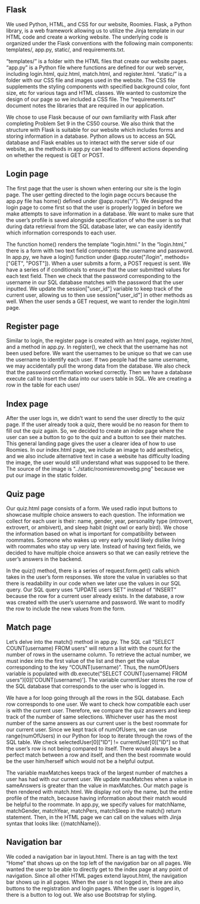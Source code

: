 ## Flask

We used Python, HTML, and CSS for our website, Roomies. Flask, a Python library, is a web framework allowing us to utilize the Jinja template in our HTML code and create a working website. The underlying code is organized under the Flask conventions with the following main components:
templates/, app.py, static/, and requirements.txt.

“templates/” is a folder with the HTML files that create our website pages. “app.py” is a Python file where functions are defined for our web server, including login.html, quiz.html, match.html, and register.html. “static/” is a folder with our CSS file and images used in the website. The CSS file supplements the styling components with specified background color, font size, etc for various tags and HTML classes. We wanted to customize the design of our page so we included a CSS file. The “requirements.txt” document notes the libraries that are required in our application. 

We chose to use Flask because of our own familiarity with Flask after completing Problem Set 9 in the CS50 course. We also think that the structure with Flask is suitable for our website which includes forms and storing information in a database. Python allows us to access an SQL database and Flask enables us to interact with the server side of our website, as the methods in app.py can lead to different actions depending on whether the request is GET or POST. 

## Login page

The first page that the user is shown when entering our site is the login page. The user getting directed to the login page occurs because the app.py file has home() defined under @app.route("/"). We designed the login page to come first so that the user is properly logged in before we make attempts to save information in a database. We want to make sure that the user’s profile is saved alongside specification of who the user is so that during data retrieval from the SQL database later, we can easily identify which information corresponds to each user. 

The function home() renders the template “login.html.” In the “login.html,” there is a form with two text field components: the username and password. In app.py, we have a login() function under @app.route("/login", methods=["GET", "POST"]). When a user submits a form, a POST request is sent. We have a series of if conditionals to ensure that the user submitted values for each text field. Then we check that the password corresponding to the username in our SQL database matches with the password that the user inputted. We update the session["user_id"] variable to keep track of the current user, allowing us to then use session["user_id"] in other methods as well. When the user sends a GET request, we want to render the login.html page.

## Register page
Similar to login, the register page is created with an html page, register.html, and a method in app.py. In register(), we check that the username has not been used before. We want the usernames to be unique so that we can use the username to identify each user. If two people had the same username, we may accidentally pull the wrong data from the database. We also check that the password confirmation worked correctly. Then we have a database execute call to insert the data into our users table in SQL. We are creating a row in the table for each user/

## Index page

After the user logs in, we didn’t want to send the user directly to the quiz page. If the user already took a quiz, there would be no reason for them to fill out the quiz again. So, we decided to create an index page where the user can see a button to go to the quiz and a button to see their matches. This general landing page gives the user a clearer idea of how to use Roomies. In our index.html page, we include an image to add aesthetics, and we also include alternative text in case a website has difficulty loading the image, the user would still understand what was supposed to be there. The source of the image is "../static/roomiesremovebg.png" because we put our image in the static folder.

## Quiz page

Our quiz.html page consists of a form. We used radio input buttons to showcase multiple choice answers to each question. The information we collect for each user is their: name, gender, year, personality type (introvert, extrovert, or ambivert), and sleep habit (night owl or early bird). We chose the information based on what is important for compatibility between roommates. Someone who wakes up very early would likely dislike living with roommates who stay up very late. Instead of having text fields, we decided to have multiple choice answers so that we can easily retrieve the user’s answers in the backend.

In the quiz() method, there is a series of request.form.get() calls which takes in the user’s form responses. We store the value in variables so that there is readability in our code when we later use the values in our SQL query. Our SQL query uses “UPDATE users SET” instead of “INSERT” because the row for a current user already exists. In the database, a row was created with the user’s username and password. We want to modify the row to include the new values from the form. 

## Match page

Let’s delve into the match() method in app.py. The SQL call “SELECT COUNT(username) FROM users" will return a list with the count for the number of rows in the username column. To retrieve the actual number, we must index into the first value of the list and then get the value corresponding to the key “COUNT(username)”. Thus, the numOfUsers variable is populated with db.execute("SELECT COUNT(username) FROM users")[0]['COUNT(username)']. The variable currentUser stores the row of the SQL database that corresponds to the user who is logged in. 

We have a for loop going through all the rows in the SQL database. Each row corresponds to one user. We want to check how compatible each user is with the current user. Therefore, we compare the quiz answers and keep track of the number of same selections. Whichever user has the most number of the same answers as our current user is the best roommate for our current user. Since we kept track of numOfUsers, we can use range(numOfUsers) in our Python for loop to iterate through the rows of the SQL table. We check selectedUser[0]["ID"] != currentUser[0]["ID"] so that the user’s row is not being compared to itself. There would always be a perfect match between a row and itself, and then the best roommate would be the user him/herself which would not be a helpful output. 

The variable maxMatches keeps track of the largest number of matches a user has had with our current user. We update maxMatches when a value in sameAnswers is greater than the value in maxMatches. Our match page is then rendered with match.html. We display not only the name, but the entire profile of the match, because having information about their match would be helpful to the roommate. In app.py, we specify values for matchName, matchGender, matchYear, matchPers, matchSleep in the match() return statement. Then, in the HTML page we can call on the values with Jinja syntax that looks like: {{matchName}}.

## Navigation bar

We coded a navigation bar in layout.html. There is an <a> tag with the text “Home” that shows up on the top left of the navigation bar on all pages. We wanted the user to be able to directly get to the index page at any point of navigation. Since all other HTML pages extend layout.html, the navigation bar shows up in all pages. When the user is not logged in, there are also buttons to the registration and login pages. When the user is logged in, there is a button to log out. We also use Bootstrap for styling.
